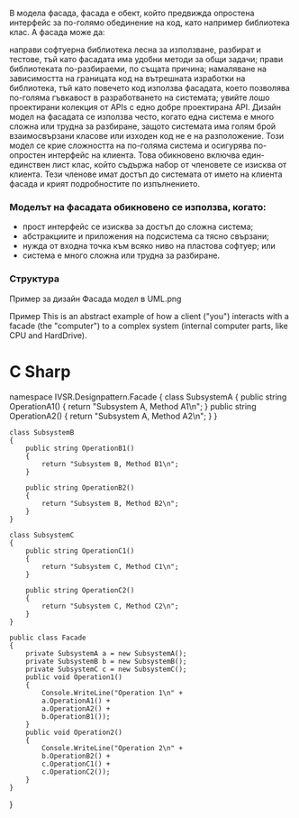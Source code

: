 В модела фасада,  фасада е обект, който предвижда опростена интерфейс за по-голямо обединение на код, като например библиотека клас. A фасада може да:

направи софтуерна библиотека лесна за използване, разбират и тестове, тъй като фасадата има удобни методи за общи задачи;
прави библиотеката по-разбираеми, по същата причина;
намаляване на зависимостта на границата код на вътрешната изработки на библиотека, тъй като повечето код използва фасадата, което позволява по-голяма гъвкавост в разработването на системата;
увийте лошо проектирани колекция от APIs с едно добре проектирана API.
Дизайн модел на фасадата се използва често, когато една система е много сложна или трудна за разбиране, защото системата има голям брой взаимосвързани класове или изходен код не е на разположение. Този модел се крие сложността на по-голяма система и осигурява по-опростен интерфейс на клиента. Това обикновено включва един-единствен лист клас, който съдържа набор от членовете се изисква от клиента. Тези членове имат достъп до системата от името на клиента фасада и крият подробностите по изпълнението.

### Моделът на фасадата обикновено се използва, когато:

-   прост интерфейс се изисква за достъп до сложна система;
-   абстракциите и приложения на подсистема са тясно свързани;
-   нужда от входна точка към всяко ниво на пластова софтуер; или
-   система е много сложна или трудна за разбиране.

### Структура
Пример за дизайн Фасада модел в UML.png

Пример
This is an abstract example of how a client ("you") interacts with a facade (the "computer") to a complex system (internal computer parts, like CPU and HardDrive).

# C Sharp

namespace IVSR.Designpattern.Facade
{
    class SubsystemA
    {
        public string OperationA1()
        {
            return "Subsystem A, Method A1\n";
        }
        public string OperationA2()
        {
            return "Subsystem A, Method A2\n";
        }
    }

    class SubsystemB
    {
        public string OperationB1()
        {
            return "Subsystem B, Method B1\n";
        }

        public string OperationB2()
        {
            return "Subsystem B, Method B2\n";
        }
    }

    class SubsystemC
    {
        public string OperationC1()
        {
            return "Subsystem C, Method C1\n";
        }

        public string OperationC2()
        {
            return "Subsystem C, Method C2\n";
        }
    }

    public class Facade
    {
        private SubsystemA a = new SubsystemA();
        private SubsystemB b = new SubsystemB();
        private SubsystemC c = new SubsystemC();
        public void Operation1()
        {
            Console.WriteLine("Operation 1\n" +
            a.OperationA1() +
            a.OperationA2() +
            b.OperationB1());
        }
        public void Operation2()
        {
            Console.WriteLine("Operation 2\n" +
            b.OperationB2() +
            c.OperationC1() +
            c.OperationC2());
        }
    }
}
